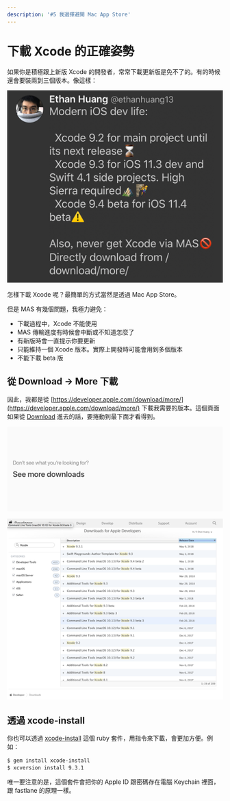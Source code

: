 ```yaml
---
description: '#5 我選擇避開 Mac App Store'
---
```


# 下載 Xcode 的正確姿勢

如果你是積極跟上新版 Xcode 的開發者，常常下載更新版是免不了的。有的時候還會要裝兩到三個版本。像這樣：

![&#x786C;&#x789F;&#x90FD;&#x88AB; Xcode &#x585E;&#x6EFF;&#x4E86;](../.gitbook/assets/img_0743.jpg)

怎樣下載 Xcode 呢？最簡單的方式當然是透過 Mac App Store。

但是 MAS 有幾個問題，我極力避免：

* 下載過程中，Xcode 不能使用
* MAS 傳輸進度有時候會中斷或不知道怎麼了
* 有新版時會一直提示你要更新
* 只能維持一個 Xcode 版本。實際上開發時可能會用到多個版本
* 不能下載 beta 版

## 從 Download -&gt; More 下載

因此，我都是從 [https://developer.apple.com/download/more/](https://developer.apple.com/download/more/) 下載我需要的版本。這個頁面如果從 [Download](https://developer.apple.com/download/) 進去的話，要捲動到最下面才看得到。

![&#x85CF;&#x5F97;&#x771F;&#x662F;&#x96B1;&#x5BC6;](../.gitbook/assets/ying-mu-kuai-zhao-20180519-shang-wu-1.45.23.png)

![&#x5404;&#x7A2E;&#x6B77;&#x53F2;&#x7248;&#x672C;&#x96A8;&#x4F60;&#x6311;&#x56C9;](../.gitbook/assets/ying-mu-kuai-zhao-20180519-shang-wu-1.46.57.png)

## 透過 xcode-install

你也可以透過 [xcode-install](https://github.com/KrauseFx/xcode-install) 這個 ruby 套件，用指令來下載，會更加方便。例如：

```bash
$ gem install xcode-install
$ xcversion install 9.3.1
```

唯一要注意的是，這個套件會把你的 Apple ID 跟密碼存在電腦 Keychain 裡面，跟 fastlane 的原理一樣。

